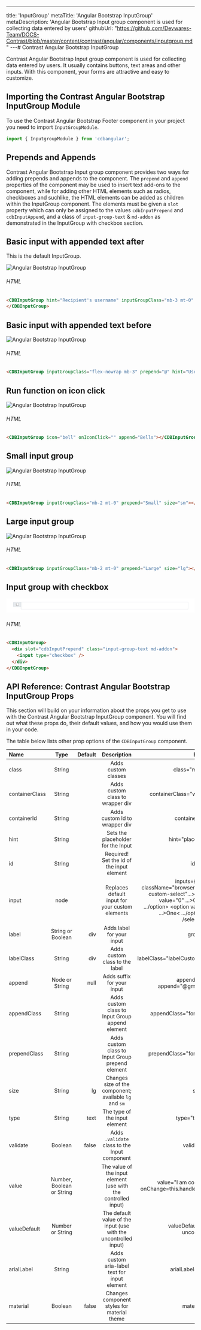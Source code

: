 ---
title: 'InputGroup'
metaTitle: 'Angular Bootstrap InputGroup'
metaDescription: 'Angular Bootstrap Input group component is used for collecting data entered by users'
githubUrl: "https://github.com/Devwares-Team/DOCS-Contrast/blob/master/content/contrast/angular/components/inputgroup.md"
---# Contrast Angular Bootstrap InputGroup

Contrast Angular Bootstrap Input group component is used for collecting data entered by users. It usually contains buttons, text areas and other inputs. With this component, your forms are attractive and easy to customize.

## Importing the Contrast Angular Bootstrap InputGroup Module

To use the Contrast Angular Bootstrap Footer component in your project you need to import `InputGroupModule`.

```ts
import { InputgroupModule } from 'cdbangular';
```
## Prepends and Appends
Contrast Angular Bootstrap Input group component provides two ways for adding prepends and appends to the component. The `prepend` and `append` properties of the component may be used to insert text add-ons to the component, while for adding other HTML elements such as radios, checkboxes and suchlike, the HTML elements can be added as children within the InputGroup component. The elements must be given a `slot` property which can only be assigned to the values `cdbInputPrepend` and `cdbInputAppend`, and a class of `input-group-text` & `md-addon` as demonstrated in the InputGroup with checkbox section.


## Basic input with appended text after

This is the default InputGroup.

![Angular Bootstrap InputGroup](./images/inputgroup1.png)

###### HTML

```html
<CDBInputGroup hint="Recipient's username" inputGroupClass="mb-3 mt-0" append="@example.com">
</CDBInputGroup>
```

## Basic input with appended text before

![Angular Bootstrap InputGroup](./images/inputgroup2.png)

###### HTML

```html
<CDBInputGroup inputGroupClass="flex-nowrap mb-3" prepend="@" hint="Username"></CDBInputGroup>
```

## Run function on icon click

![Angular Bootstrap InputGroup](./images/inputgroup3.png)

###### HTML

```html
<CDBInputGroup icon="bell" onIconClick="" append="Bells"></CDBInputGroup>
```

## Small input group

![Angular Bootstrap InputGroup](./images/inputgroup4.png)

###### HTML

```html
<CDBInputGroup inputGroupClass="mb-2 mt-0" prepend="Small" size="sm"></CDBInputGroup>
```

## Large input group

![Angular Bootstrap InputGroup](./images/inputgroup5.png)

###### HTML

```html
<CDBInputGroup inputGroupClass="mb-2 mt-0" prepend="Large" size="lg"></CDBInputGroup>
```

## Input group with checkbox

![Angular Bootstrap InputGroup](./images/inputgroup6-1.png)

###### HTML
```html
<CDBInputGroup>
  <div slot="cdbInputPrepend" class="input-group-text md-addon">
    <input type="checkbox" />
  </div>
</CDBInputGroup>
```

## API Reference: Contrast Angular Bootstrap InputGroup Props

This section will build on your information about the props you get to use with the Contrast Angular Bootstrap InputGroup component. You will find out what these props do, their default values, and how you would use them in your code.

The table below lists other prop options of the `CDBInputGroup` component.

| Name           |           Type            | Default |                           Description                            |                                                                                                                                                              Example |
| :------------- | :-----------------------: | ------: | :--------------------------------------------------------------: | -------------------------------------------------------------------------------------------------------------------------------------------------------------------: |
| class          |          String           |         |                       Adds custom classes                        |                                                                                                                                                      class="myClass" |
| containerClass |          String           |         |                 Adds custom class to wrapper div                 |                                                                                                                                             containerClass="wrapper" |
| containerId    |          String           |         |                  Adds custom Id to wrapper div                   |                                                                                                                                                     containerId="id" |
| hint           |          String           |         |                Sets the placeholder for the Input                |                                                                                                                                                   hint="placeholder" |
| id             |          String           |         |            Required! Set the id of the input element             |                                                                                                                                                            id="myId" |
| input          |           node            |         |         Replaces default input for your custom elements          | inputs={ <select className="browser-default custom-select"...> <option value="0" ...>Choose< .../option> <option value="1" ...>One< .../option> <... /select>} .../> |
| label          |     String or Boolean     |     div |                    Adds label for your input                     |                                                                                                                                                           group=true |
| labelClass     |          String           |     div |                  Adds custom class to the label                  |                                                                                                                                        labelClass="labelCustomClass" |
| append         |      Node or String       |    null |                    Adds suffix for your input                    |                                                                                                                   append={<CDBBtn>Send</CDBBtn>} append="@gmail.com" |
| appendClass    |          String           |         |         Adds custom class to Input Group append element          |                                                                                                                                            appendClass="font-italic" |
| prependClass   |          String           |         |         Adds custom class to Input Group prepend element         |                                                                                                                                           prependClass="font-italic" |
| size           |          String           |      lg |      Changes size of the component; available `lg` and `sm`      |                                                                                                                                                            size="lg" |
| type           |          String           |    text |                  The type of the input element                   |                                                                                                                                                      type="textarea" |
| validate       |          Boolean          |   false |          Adds `.validate` class to the Input component           |                                                                                                                                                        validate=true |
| value          | Number, Boolean or String |         |  The value of the input element (use with the controlled input)  |                                                                                                                   value="I am controlled" onChange=this.handleChange |
| valueDefault   |     Number or String      |         | The default value of the input (use with the uncontrolled input) |                                                                                                                                     valueDefault="I am uncontrolled" |
| arialLabel     |          String           |         |          Adds custom aria-label text for input element           |                                                                                                                                                   arialLabel="close" |
| material       |          Boolean          |   false |           Changes component styles for material theme            |                                                                                                                                                        material=true |
